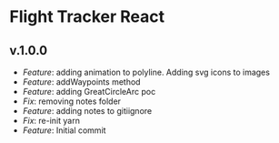 # Flight Tracker React

## v.1.0.0
* *Feature*: adding animation to polyline.  Adding svg icons to images
* *Feature*: addWaypoints method
* *Feature*: adding GreatCircleArc poc
* *Fix*: removing notes folder
* *Feature*: adding notes to gitiignore
* *Fix*: re-init yarn
* *Feature*: Initial commit
